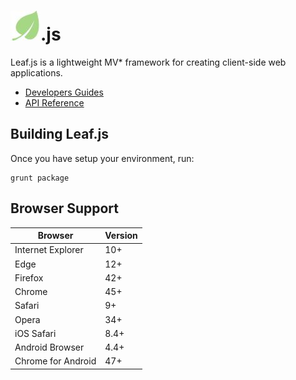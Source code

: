 # ![logo](docs/images/logo.jpg).js

Leaf.js is a lightweight MV* framework for creating client-side web applications. 

* [Developers Guides](docs/guides.md)
* [API Reference](docs/api.md)

## Building Leaf.js

Once you have setup your environment, run:

    grunt package

## Browser Support

| Browser            | Version |
| ------------------ | ------- |
| Internet Explorer  | 10+     |
| Edge               | 12+     |
| Firefox            | 42+     |
| Chrome             | 45+     |
| Safari             | 9+      |
| Opera              | 34+     |
| iOS Safari         | 8.4+    |
| Android Browser    | 4.4+    |
| Chrome for Android | 47+     |
